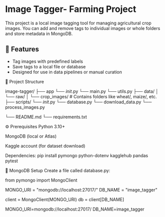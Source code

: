 # Image Tagger- Farming Project

This project is a local image tagging tool for managing agricultural crop images. You can add and remove tags to individual images or whole folders and store metadata in MongoDB.

## 🚀 Features

- Tag images with predefined labels
- Save tags to a local file or database
- Designed for use in data pipelines or manual curation

📁 Project Structure

image-tagger/
├── app
    └── _init_.py
    └── main.py
    └── utils.py
├── data/
│   └── raw/
│       └── crop_images/          # Contains folders like wheat/, maize/, etc.
├── scripts/
    └── _init_.py
    └── database.py
    └── download_data.py
    └── process_images.py

└── README.md
└── requirements.txt

⚙️ Prerequisites
Python 3.10+

MongoDB (local or Atlas)

Kaggle account (for dataset download)

Dependencies:
pip install pymongo python-dotenv kagglehub pandas pytest

🧬 MongoDB Setup
Create a file called database.py:


from pymongo import MongoClient

MONGO_URI = "mongodb://localhost:27017/"
DB_NAME = "image_tagger"

client = MongoClient(MONGO_URI)
db = client[DB_NAME]




MONGO_URI=mongodb://localhost:27017/
DB_NAME=image_tagger



